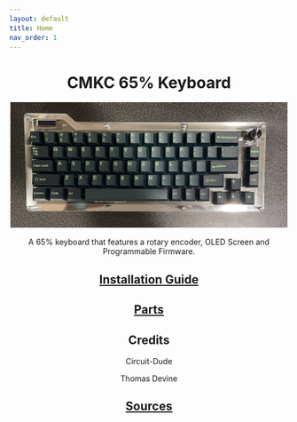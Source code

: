 ```yaml
---
layout: default
title: Home
nav_order: 1
---
```


<h1 align = "center"> CMKC 65% Keyboard</h1>

<p align = "center">
    <img src="Docs/Images/cmkc-keyboard1.jpg" width="500">
</p>

<p align = "center">
    A 65% keyboard that features a rotary encoder, OLED Screen and Programmable Firmware.
</p>


<h2 align = "center">
    <a href = "Docs/README.md">Installation Guide</a>
</h2>

<h2 align = "center">
    <a href = "Docs/README.md">Parts</a>
</h2>

<h2 align = "center">Credits</h2>
<div align = "center">
    <p> Circuit-Dude </p>
    <p> Thomas Devine </p>
</div>
<h2 align = "center">
    <a href = "Docs/Sources">Sources</a>
</h2>
